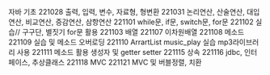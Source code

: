 자바 기초
221028 출력, 입력, 변수, 자료형, 형변환 
221031 논리연산, 산술연산, 대입연산, 비교연산, 증감연산, 삼항연산
221101 while문, if문, switch문, for문
221102 실습// 구구단, 별짓기 for문 활용
221103 배열
221107 이차원배열
221108 메소드
221109 실습 및 메소드 오버로딩
221110 ArrartList music_play 실습 mp3라이브러리 사용
221111 메소드 활용 생성자 및 getter setter 
221115 상속
221116 jdbc, 인터페이스, 추상클래스
221118 MVC
221121 MVC 및 버블정렬, 치환
